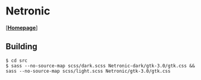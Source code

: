 # Netronic

[[**Homepage**](https://ed7n.github.io/netronic)]

## Building

    $ cd src
    $ sass --no-source-map scss/dark.scss Netronic-dark/gtk-3.0/gtk.css && sass --no-source-map scss/light.scss Netronic/gtk-3.0/gtk.css
